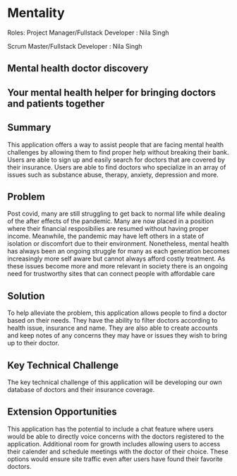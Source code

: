 # Mentality #

Roles:
Project Manager/Fullstack Developer : Nila Singh

Scrum Master/Fullstack Developer : Nila Singh

## Mental health doctor discovery ##

## Your mental health helper for bringing doctors and patients together ##

## Summary ##
   This application offers a way to assist people that are facing mental health challenges by allowing them to find proper help without breaking their bank. Users are able to sign up and easily search for doctors that are covered by their insurance. Users are able to find doctors who specialize in an array of issues such as substance abuse, therapy, anxiety, depression and more. 

## Problem ##
   Post covid, many are still struggling to get back to normal life while dealing of the after effects of the pandemic. Many are now placed in a position where their financial resposibilies are resumed without having proper income. Meanwhile, the pandemic may have left others in a state of isolation or discomfort due to their environment. Nonetheless, mental health has always been an ongoing struggle for many as each generation becomes increasingly more self aware but cannot always afford costly treatment. As these issues become more and more relevant in society there is an ongoing need for trustworthy sites that can connect people with affordable care

## Solution ##
   To help alleviate the problem, this application allows people to find a doctor based on their needs. They have the ability to filter doctors according to health issue, insurance and name. They are also able to create accounts and keep notes of any concerns they may have or issues they wish to bring up to their doctor. 
 
## Key Technical Challenge ##
   The key technical challenge of this application will be developing our own database of doctors and their insurance coverage.
   
## Extension Opportunities ##
   This application has the potential to include a chat feature where users would be able to directly voice concerns with the doctors registered to the application. Additional room for growth includes allowing users to access their calender and schedule meetings with the doctor of their choice. These options would ensure site traffic even after users have found their favorite doctors.
